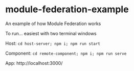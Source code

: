 # module-federation-example
An example of how Module Federation works

To run... easiest with two terminal windows

Host:
`cd host-server; npm i; npm run start ` 

Component:
`cd remote-component; npm i; npm run serve`


App: http://localhost:3000/
